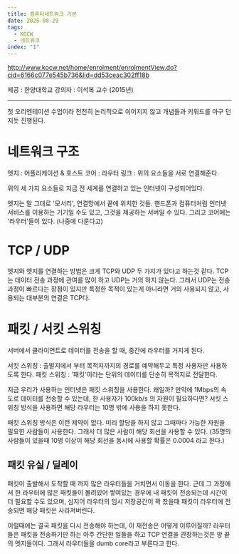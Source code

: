 ```yaml
---
title: 컴퓨터네트워크 기본
date: 2025-08-29
tags:
  - KOCW
  - 네트워크
index: "1"
---
```

http://www.kocw.net/home/enrolment/enrolmentView.do?cid=6166c077e545b736&lid=dd53ceac302ff18b

제공 : 한양대학교
강의자 : 이석복 교수 (2015년)

---
첫 오리엔테이션 수업이라 천천히 논리적으로 이어지지 않고 개념들과 키워드를 마구 던지듯 진행된다.

# 네트워크 구조
엣지 : 어플리케이션 & 호스트
코어 : 라우터
링크 : 위의 요소들을 서로 연결해준다.

위의 세 가지 요소들로 지금 전 세계를 연결하고 있는 인터넷이 구성되어있다.

엣지는 말 그대로 '모서리', 연결망에서 끝에 위치한 것들.
핸드폰과 컴퓨터처럼 인터넷 서비스를 이용하는 기기일 수도 있고, 그것을 제공하는 서버일 수 있다.
그리고 코어에는 '라우터'들이 있다. (나중에 다룬다고)

# TCP /  UDP

엣지와 엣지를 연결하는 방법은 크게 TCP와 UDP 두 가지가 있다고 하는것 같다.
TCP는 데이터 전송 과정에 관여를 많이 하고 UDP는 거의 하지 않는다. 
그래서 UDP는 전송 과정이 빠르다는 장점이 있지만 특정한 목적이 있는게 아니라면 거의 사용되지 않고, 사용되는 대부분의 연결은 TCP다.

# 패킷 / 서킷 스위칭
서버에서 클라이언트로 데이터를 전송을 할 때, 중간에 라우터를 거지게 된다.

서킷 스위칭 : 출발지에서 부터 목적지까지의 경로를 예약해두고 특정 사용자만 사용하도록 한다.
패킷 스위칭 : '패킷'이라는 단위의 데이터를 단순히 목적지로 전달한다.

지금 우리가 사용하는 인터넷은 패킷 스위칭을 사용한다. 왜일까?
만약에 1Mbps의 속도로 데이터를 전송할 수 있는데, 한 사용자가 100kb/s 의 자원이 필요하다면?
서킷 스위칭 방식을 사용하면 해당 라우터는 10명 밖에 사용을 하지 못한다.

패킷 스위칭 방식은 이런 제약이 없다. 
미리 할당을 하지 않고 그때마다 가능한 자원을 필요한 사람들이 사용한다. 그래서 더 많은 사람이 해당 회선을 사용할 수 있다.
(35명의 사람들이 있을때 10명 이상이 해당 회선을 동시에 사용할 확률은 0.0004 라고 한다.) 

## 패킷 유실 / 딜레이
패킷이 출발해서 도착할 때 까지 많은 라우터들을 거치면서 이동을 한다.
근데 그 과정에서 한 라우터에 많은 패킷들이 몰려있어 쌓여있는 경우에 내 패킷이 전송되는데 시간이 더 필요할 수도 있으며, 심지어 라우터의 임시 저장공간이 꽉 찼을때 패킷이 라우터에 전송되면 해당 패킷은 사라져버린다.

이럴때에는 결국 패킷을 다시 전송해야 하는데, 이 재전송은 어떻게 이루어질까?
라우터들은 패킷을 전송하기만 하는 아주 간단한 일들을 하고 TCP 연결을 관장하는것은 양 끝의 엣지들이다.
그래서 라우터들을 dumb core라고 부른다고 한다.
